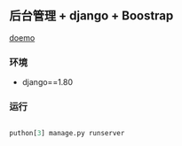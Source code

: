 ## 后台管理 + django + Boostrap


[doemo](home.jpg)

### 环境

+ django==1.80

### 运行

```python

puthon[3] manage.py runserver
```

